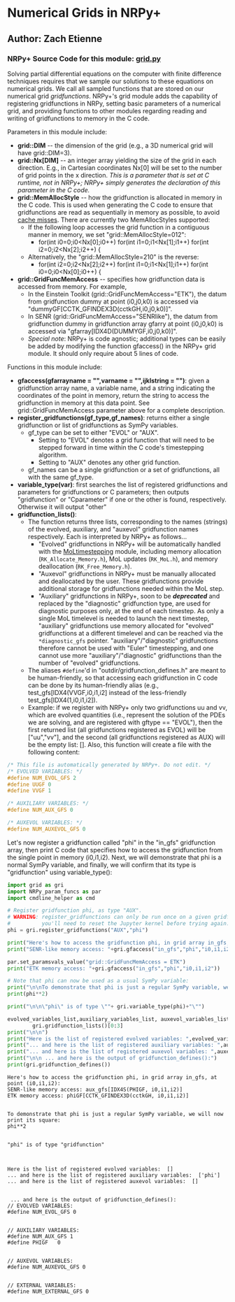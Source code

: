 <script async src="https://www.googletagmanager.com/gtag/js?id=UA-59152712-8"></script>
<script>
  window.dataLayer = window.dataLayer || [];
  function gtag(){dataLayer.push(arguments);}
  gtag('js', new Date());

  gtag('config', 'UA-59152712-8');
</script>

# Numerical Grids in NRPy+

## Author: Zach Etienne

### NRPy+ Source Code for this module: [grid.py](../edit/grid.py)

Solving partial differential equations on the computer with finite difference techniques requires that we sample our solutions to these equations on numerical grids. We call all sampled functions that are stored on our numerical grid *gridfunctions*. NRPy+'s grid module adds the capability of registering gridfunctions in NRPy, setting basic parameters of a numerical grid, and providing functions to other modules regarding reading and writing of gridfunctions to memory in the C code.

Parameters in this module include:
* **grid::DIM** -- the dimension of the grid (e.g., a 3D numerical grid will have grid::DIM=3).
* **grid::Nx\[DIM\]** -- an integer array yielding the size of the grid in each direction. E.g., in Cartesian coordinates Nx\[0\] will be set to the number of grid points in the x direction. *This is a parameter that is set at C runtime, not in NRPy+; NRPy+ simply generates the declaration of this parameter in the C code.*
* **grid::MemAllocStyle** -- how the gridfunction is allocated in memory in the C code. This is used when generating the C code to ensure that gridfunctions are read as sequentially in memory as possible, to avoid [cache misses](https://en.wikipedia.org/wiki/CPU_cache#CACHE-MISS). There are currently two MemAllocStyles supported:
    * If the following loop accesses the grid function in a contiguous manner in memory, we set "grid::MemAllocStyle=012":
        * for(int i0=0;i0<Nx\[0\];i0++) for(int i1=0;i1<Nx\[1\];i1++) for(int i2=0;i2<Nx\[2\];i2++) {
    * Alternatively, the "grid::MemAllocStyle=210" is the reverse:
        * for(int i2=0;i2<Nx\[2\];i2++) for(int i1=0;i1<Nx\[1\];i1++) for(int i0=0;i0<Nx\[0\];i0++) {
* **grid::GridFuncMemAccess** -- specifies how gridfunction data is accessed from memory. For example,
    * In the Einstein Toolkit (grid::GridFuncMemAccess="ETK"), the datum from gridfunction dummy at point (i0,j0,k0) is accessed via "dummyGF\[CCTK_GFINDEX3D(cctkGH,i0,j0,k0)\]".
    * In SENR (grid::GridFuncMemAccess="SENRlike"), the datum from gridfunction dummy in gridfunction array gfarry at point (i0,j0,k0) is accessed via "gfarray\[IDX4D(DUMMYGF,i0,j0,k0)\]".
    * *Special note*: NRPy+ is code agnostic; additional types can be easily be added by modifying the function gfaccess() in the NRPy+ grid module. It should only require about 5 lines of code.

Functions in this module include:
* **gfaccess(gfarrayname = "",varname = "",ijklstring = "")**: given a gridfunction array name, a variable name, and a string indicating the coordinates of the point in memory, return the string to access the gridfunction in memory at this data point. See grid::GridFuncMemAccess parameter above for a complete description.
* **register_gridfunctions(gf_type,gf_names)**: returns either a single gridfunction or list of gridfunctions as SymPy variables.
    * gf_type can be set to either "EVOL" or "AUX".
        * Setting to "EVOL" denotes a grid function that will need to be stepped forward in time within the C code's timestepping algorithm.
        * Setting to "AUX" denotes any other grid function.
    * gf_names can be a single gridfunction or a set of gridfunctions, all with the same gf_type.
* **variable_type(var)**: first searches the list of registered gridfunctions and parameters for gridfunctions or C parameters; then outputs "gridfunction" or "Cparameter" if one or the other is found, respectively. Otherwise it will output "other"
* **gridfunction_lists()**:
    + The function returns three lists, corresponding to the names (strings) of the evolved, auxiliary, and "auxevol" gridfunction names respectively. Each is interpreted by NRPy+ as follows...
        + "Evolved" gridfunctions in NRPy+ will be automatically handled with the [MoLtimestepping](Tutorial-Method_of_Lines-C_Code_Generation.ipynb) module, including memory allocation (`RK_Allocate_Memory.h`), MoL updates (`RK_MoL.h`), and memory deallocation (`RK_Free_Memory.h`).
        + "Auxevol" gridfunctions in NRPy+ must be manually allocated and deallocated by the user. These gridfunctions provide additional storage for gridfunctions needed within the MoL step.
        + "Auxiliary" gridfunctions in NRPy+, soon to be ***deprecated*** and replaced by the "diagnostic" gridfunction type, are used for diagnostic purposes only, at the end of each timestep. As only a single MoL timelevel is needed to launch the next timestep, "auxiliary" gridfunctions use memory allocated for "evolved" gridfunctions at a different timelevel and can be reached via the `*diagnostic_gfs` pointer. "auxiliary"/"diagnostic" gridfunctions therefore cannot be used with "Euler" timestepping, and one cannot use more "auxiliary"/"diagnostic" gridfunctions than the number of "evolved" gridfunctions.
    + The aliases `#define`'d in "outdir/gridfunction_defines.h" are meant to be human-friendly, so that accessing each gridfunction in C code can be done by its human-friendly alias (e.g., test_gfs\[IDX4(VVGF,i0,i1,i2\] instead of the less-friendly test_gfs\[IDX4(1,i0,i1,i2\]). 
    * Example: if we register with NRPy+ only two gridfunctions uu and vv, which are evolved quantities (i.e., represent the solution of the PDEs we are solving, and are registered with gftype == "EVOL"), then the first returned list (all gridfunctions  registered as EVOL) will be \["uu","vv"\], and the second (all gridfunctions registered as AUX) will be the empty list: \[\]. Also, this function will create a file with the following content:

```C
/* This file is automatically generated by NRPy+. Do not edit. */
/* EVOLVED VARIABLES: */
#define NUM_EVOL_GFS 2
#define UUGF 0
#define VVGF 1

/* AUXILIARY VARIABLES: */
#define NUM_AUX_GFS 0

/* AUXEVOL VARIABLES: */
#define NUM_AUXEVOL_GFS 0
```

Let's now register a gridfunction called "phi" in the "in_gfs" gridfunction array, then print C code that specifies how to access the gridfunction from the single point in memory (i0,i1,i2). Next, we will demonstrate that phi is a normal SymPy variable, and finally, we will confirm that its type is "gridfunction" using variable_type():


```python
import grid as gri
import NRPy_param_funcs as par
import cmdline_helper as cmd

# Register gridfunction phi, as type "AUX".
# WARNING: register_gridfunctions can only be run once on a given gridfunction;
#          you'll need to reset the Jupyter kernel before trying again:
phi = gri.register_gridfunctions("AUX","phi")

print("Here's how to access the gridfunction phi, in grid array in_gfs, at point (i0,i1,i2):")
print("SENR-like memory access: "+gri.gfaccess("in_gfs","phi","i0,i1,i2"))

par.set_paramsvals_value("grid::GridFuncMemAccess = ETK")
print("ETK memory access: "+gri.gfaccess("in_gfs","phi","i0,i1,i2"))

# Note that phi can now be used as a usual SymPy variable:
print("\n\nTo demonstrate that phi is just a regular SymPy variable, we will now print its square:")
print(phi**2)

print("\n\n\"phi\" is of type \""+ gri.variable_type(phi)+"\"")

evolved_variables_list,auxiliary_variables_list, auxevol_variables_list = \
        gri.gridfunction_lists()[0:3]
print("\n\n")
print("Here is the list of registered evolved variables: ",evolved_variables_list)
print("... and here is the list of registered auxiliary variables: ",auxiliary_variables_list)
print("... and here is the list of registered auxevol variables: ",auxevol_variables_list)
print("\n\n ... and here is the output of gridfunction_defines():")
print(gri.gridfunction_defines())
```

    Here's how to access the gridfunction phi, in grid array in_gfs, at point (i0,i1,i2):
    SENR-like memory access: aux_gfs[IDX4S(PHIGF, i0,i1,i2)]
    ETK memory access: phiGF[CCTK_GFINDEX3D(cctkGH, i0,i1,i2)]
    
    
    To demonstrate that phi is just a regular SymPy variable, we will now print its square:
    phi**2
    
    
    "phi" is of type "gridfunction"
    
    
    
    Here is the list of registered evolved variables:  []
    ... and here is the list of registered auxiliary variables:  ['phi']
    ... and here is the list of registered auxevol variables:  []
    
    
     ... and here is the output of gridfunction_defines():
    // EVOLVED VARIABLES:
    #define NUM_EVOL_GFS 0
    
    
    // AUXILIARY VARIABLES:
    #define NUM_AUX_GFS 1
    #define PHIGF	0
    
    
    // AUXEVOL VARIABLES:
    #define NUM_AUXEVOL_GFS 0
    
    
    // EXTERNAL VARIABLES:
    #define NUM_EXTERNAL_GFS 0
    

